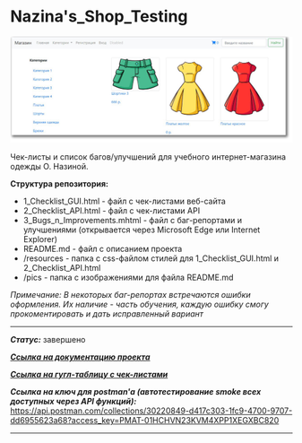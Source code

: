 # Nazina's_Shop_Testing

![title](https://github.com/OQASergey/Nazinas_Shop_Testing/raw/main/pics/title.png)

Чек-листы и список багов/улучшений для учебного интернет-магазина одежды О. Назиной.

**Структура репозитория:**

- 1_Checklist_GUI.html - файл с чек-листами веб-сайта
- 2_Checklist_API.html - файл с чек-листами API
- 3_Bugs_n_Improvements.mhtml - файл с баг-репортами и улучшениями (открывается через Microsoft Edge или Internet Explorer)
- README.md - файл с описанием проекта
- /resources - папка с css-файлом стилей для 1_Checklist_GUI.html и 2_Checklist_API.html
- /pics - папка с изображениями для файла README.md

*Примечание: В некоторых баг-репортах встречаются ошибки оформления. Их наличие - часть обучения, каждую ошибку смогу прокоментировать и дать исправленный вариант*
___
***Статус:*** завершено

***[Ссылка на документацию проекта](https://testbase.atlassian.net/wiki/spaces/SHOP/overview?homepageId=1411056054)***

***[Ссылка на гугл-таблицу с чек-листами](https://docs.google.com/spreadsheets/d/1ni9AWjHQB1nAeujFt4JDoHnvyBznNzVFQGPqtXg5vGY/edit#gid=0)***

***Ссылка на ключ для postman'а (автотестирование smoke всех доступных через API функций):*** https://api.postman.com/collections/30220849-d417c303-1fc9-4700-9707-dd6955623a68?access_key=PMAT-01HCHVN23KVM4XPP1XEGXBC820


___

